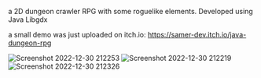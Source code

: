 a 2D dungeon crawler RPG with some roguelike elements. Developed using Java Libgdx

a small demo was just uploaded on itch.io: https://samer-dev.itch.io/java-dungeon-rpg

![Screenshot 2022-12-30 212253](https://user-images.githubusercontent.com/51974586/211226248-8a7d57f3-0454-4738-a304-a6d5368b2c3e.png)
![Screenshot 2022-12-30 212219](https://user-images.githubusercontent.com/51974586/211226258-c972a005-8dd4-42e4-afac-b4382a7225bd.png)
![Screenshot 2022-12-30 212326](https://user-images.githubusercontent.com/51974586/211226262-ed622cbd-4a71-469e-8999-13f47b519691.png)
